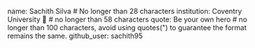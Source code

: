 name: Sachith Silva # No longer than 28 characters
institution: Coventry University 🚩 # no longer than 58 characters
quote: Be your own hero # no longer than 100 characters, avoid using quotes(") to guarantee the format remains the same.
github_user: sachith95